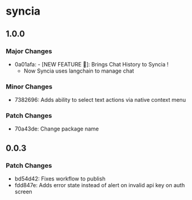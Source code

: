 # syncia

## 1.0.0

### Major Changes

- 0a01afa: - [NEW FEATURE 🌟]: Brings Chat History to Syncia !
  - Now Syncia uses langchain to manage chat

### Minor Changes

- 7382696: Adds ability to select text actions via native context menu

### Patch Changes

- 70a43de: Change package name

## 0.0.3

### Patch Changes

- bd54d42: Fixes workflow to publish
- fdd847e: Adds error state instead of alert on invalid api key on auth screen
